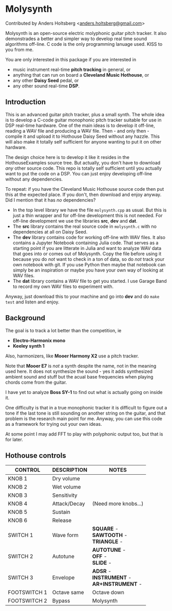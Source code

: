 # Molysynth

Contributed by Anders Holtsberg \<<anders.holtsberg@gmail.com>\>

Molysynth is an open-source electric molyphonic guitar pitch tracker. 
It also demonstrades a better and simpler
way to develop real time sound algorithms off-line. 
C code is the only programming lanuage used. 
KISS to you from me.

You are only interested in this package if you are interested in
   * music instrument real-time __pitch tracking__ in general, or
   * anything that can run on board a __Cleveland Music Hothouse__, or
   * any other __Daisy Seed__ pedal, or
   * any other sound real-time __DSP__.


## Introduction

This is an advanced guitar pitch tracker, plus a small synth. The whole idea
is to develop a C-code guitar monophonic pitch tracker suitable for 
use in DSP real-time hardware. One of the main ideas is to 
develop it off-line, reading a WAV file and producing a WAV file. 
Then - and only then -
compile it and upload it to Hothouse Daisy Seed without any hazzle.
This will also make it totally self sufficient for anyone wanting to put it
on other hardware.

The design choice here is to develop it like it resides in the
HothouseExamples source tree.
But actually, you don't have to download _any_ other source code. This repo is
totally self sufficient until you actually want to put the code on a DSP. 
You can just enjoy developing off-line without any dependencies.

To repeat: if you have the Cleveland Music Hothouse source code then put this at the 
expected place. If you don't, then download and enjoy anyway. Did I mention that 
it has _no_ dependencies?

   * In the top level library we have the file `molysynth.cpp` as usual. But
     this is just a thin wrapper and for off-line development this is not
     needed. For off-line development we use the libraries __src__, __dev__ 
     and __dat__.
   * The __src__ library contains the real source code in `molysynth.c` with
     no dependencies at all on Daisy Seed.
   * The __dev__ library contains code for working off-line with WAV files.
     It also contains a Jupyter Notebook containing Julia code. 
     That serves as a starting point if you are litterate in Julia and want 
     to analyze WAV data that goes into or comes out of Molysynth. Copy the
     file before using it because you do _not_ want to check in a ton of data, so
     do _not_ track your own notebook with git.
     If you use Python then maybe
     that notebook can simply be an inspiration or maybe you have your own way 
     of looking at WAV files.
   * The __dat__ library contains a WAV file to get you started. I use Garage Band
     to record my own WAV files to experiment with. 

Anyway, just download this to your machine and go into __dev__ and do `make test`
and listen and enjoy. 


## Background

The goal is to track a lot better than the competition, ie 

 * __Electro-Harmonix mono__
 * __Keeley synth 1__

Also, harmonizers, like __Mooer Harmony X2__ use a pitch tracker.

Note that __Mooer E7__ is _not_ a synth despite the name, not in the meaning 
used here.
It does not synthesize the sound - yes it adds synthesized ambient sound and
stuff but the acual base frequencies when playing chords come from the guitar. 

I have yet to analyze __Boss SY-1__ to find out what is actually going on inside it.

One difficulty is that in a true monophonic tracker it is difficult to 
figure out a tone if the last tone is still sounding on another string on the guitar, 
and that problem is the research main point for me. 
Anyway, you can use this code as a framework for trying out your own ideas.

At some point I may add FFT to play with polyphonic output too, but that is for later.


## Hothouse controls

| CONTROL | DESCRIPTION | NOTES |
|-|-|-|
| KNOB 1 | Dry volume |  |
| KNOB 2 | Wet volume |  |
| KNOB 3 | Sensitivity |  |
| KNOB 4 | Attack/Decay |  (Need more knobs...) |
| KNOB 5 | Sustain |  |
| KNOB 6 | Release |  |
| SWITCH 1 | Wave form | **SQUARE** - <br/>**SAWTOOTH** - <br/>**TRIANGLE** -  |
| SWITCH 2 | Autotune | **AUTOTUNE** - <br/>**OFF** - <br/>**SLIDE** - |
| SWITCH 3 | Envelope | **ADSR** - <br/>**INSTRUMENT** - <br/>**AR+INSTRUMENT** - |
| FOOTSWITCH 1 | Octave same | Octave down |
| FOOTSWITCH 2 | Bypass | Molysynth |
